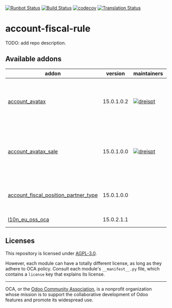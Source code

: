 [![Runbot Status](https://runbot.odoo-community.org/runbot/badge/flat/93/15.0.svg)](https://runbot.odoo-community.org/runbot/repo/github-com-oca-account-fiscal-rule-93)
[![Build Status](https://travis-ci.com/OCA/account-fiscal-rule.svg?branch=15.0)](https://travis-ci.com/OCA/account-fiscal-rule)
[![codecov](https://codecov.io/gh/OCA/account-fiscal-rule/branch/15.0/graph/badge.svg)](https://codecov.io/gh/OCA/account-fiscal-rule)
[![Translation Status](https://translation.odoo-community.org/widgets/account-fiscal-rule-15-0/-/svg-badge.svg)](https://translation.odoo-community.org/engage/account-fiscal-rule-15-0/?utm_source=widget)

<!-- /!\ do not modify above this line -->

# account-fiscal-rule

TODO: add repo description.

<!-- /!\ do not modify below this line -->

<!-- prettier-ignore-start -->

[//]: # (addons)

Available addons
----------------
addon | version | maintainers | summary
--- | --- | --- | ---
[account_avatax](account_avatax/) | 15.0.1.0.2 | [![dreispt](https://github.com/dreispt.png?size=30px)](https://github.com/dreispt) | Automatic Tax application using the Avalara Avatax Service
[account_avatax_sale](account_avatax_sale/) | 15.0.1.0.0 | [![dreispt](https://github.com/dreispt.png?size=30px)](https://github.com/dreispt) | Sales Orders with automatic Tax application using Avatax
[account_fiscal_position_partner_type](account_fiscal_position_partner_type/) | 15.0.1.0.0 |  | Account Fiscal Position Partner Type
[l10n_eu_oss_oca](l10n_eu_oss_oca/) | 15.0.2.1.1 |  | L10n EU OSS OCA

[//]: # (end addons)

<!-- prettier-ignore-end -->

## Licenses

This repository is licensed under [AGPL-3.0](LICENSE).

However, each module can have a totally different license, as long as they adhere to OCA
policy. Consult each module's `__manifest__.py` file, which contains a `license` key
that explains its license.

----

OCA, or the [Odoo Community Association](http://odoo-community.org/), is a nonprofit
organization whose mission is to support the collaborative development of Odoo features
and promote its widespread use.
